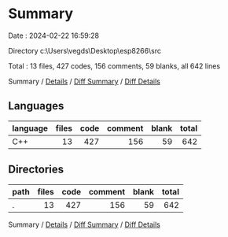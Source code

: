 # Summary

Date : 2024-02-22 16:59:28

Directory c:\\Users\\vegds\\Desktop\\esp8266\\src

Total : 13 files,  427 codes, 156 comments, 59 blanks, all 642 lines

Summary / [Details](details.md) / [Diff Summary](diff.md) / [Diff Details](diff-details.md)

## Languages
| language | files | code | comment | blank | total |
| :--- | ---: | ---: | ---: | ---: | ---: |
| C++ | 13 | 427 | 156 | 59 | 642 |

## Directories
| path | files | code | comment | blank | total |
| :--- | ---: | ---: | ---: | ---: | ---: |
| . | 13 | 427 | 156 | 59 | 642 |

Summary / [Details](details.md) / [Diff Summary](diff.md) / [Diff Details](diff-details.md)